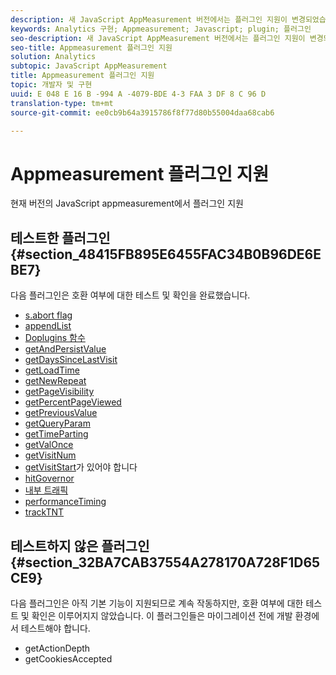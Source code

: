 ```yaml
---
description: 새 JavaScript AppMeasurement 버전에서는 플러그인 지원이 변경되었습니다.
keywords: Analytics 구현; Appmeasurement; Javascript; plugin; 플러그인
seo-description: 새 JavaScript AppMeasurement 버전에서는 플러그인 지원이 변경되었습니다.
seo-title: Appmeasurement 플러그인 지원
solution: Analytics
subtopic: JavaScript AppMeasurement
title: Appmeasurement 플러그인 지원
topic: 개발자 및 구현
uuid: E 048 E 16 B -994 A -4079-BDE 4-3 FAA 3 DF 8 C 96 D
translation-type: tm+mt
source-git-commit: ee0cb9b64a3915786f8f77d80b55004daa68cab6

---
```



# Appmeasurement 플러그인 지원

현재 버전의 JavaScript appmeasurement에서 플러그인 지원

## 테스트한 플러그인 {#section_48415FB895E6455FAC34B0B96DE6EBE7}

다음 플러그인은 호환 여부에 대한 테스트 및 확인을 완료했습니다.

* [s.abort flag](/help/implement/js-implementation/plugins/abort.md)
* [appendList](/help/implement/js-implementation/plugins/appendlist.md)
* [Doplugins 함수](/help/implement/js-implementation/plugins/function-doplugins.md)
* [getAndPersistValue](/help/implement/js-implementation/plugins/getandpersistvalue.md)
* [getDaysSinceLastVisit](../../../implement/js-implementation/plugins/getdayssincelastvisit.md#concept_E3D0FEC81E1F4987B39CC467F19FFCFF)
* [getLoadTime](/help/implement/js-implementation/plugins/getloadtime.md)
* [getNewRepeat](../../../implement/js-implementation/plugins/getnewrepeat.md#concept_E3D0FEC81E1F4987B39CC467F19FFCFF)
* [getPageVisibility](/help/implement/js-implementation/plugins/pagevisibility.md)
* [getPercentPageViewed](/help/implement/js-implementation/plugins/getpercentpageviewed.md)
* [getPreviousValue](/help/implement/js-implementation/plugins/getpreviousvalue.md)
* [getQueryParam](/help/implement/js-implementation/plugins/getqueryparam.md)
* [getTimeParting](../../../implement/js-implementation/plugins/gettimeparting.md#concept_3746EA1D1EF746049AE84105B911F44A)
* [getValOnce](/help/implement/js-implementation/plugins/getvalonce.md)
* [getVisitNum](/help/implement/js-implementation/plugins/getvisitnum.md)
* [getVisitStart](/help/implement/js-implementation/plugins/getvisitstart.md)가 있어야 합니다
* [hitGovernor](/help/implement/js-implementation/plugins/hitgovernor.md)
* [내부 트래픽](/help/implement/js-implementation/plugins/internal-traffic.md)
* [performanceTiming](/help/implement/js-implementation/plugins/performancetiming.md)
* [trackTNT](/help/implement/js-implementation/plugins/tracktnt.md)

## 테스트하지 않은 플러그인 {#section_32BA7CAB37554A278170A728F1D65CE9}

다음 플러그인은 아직 기본 기능이 지원되므로 계속 작동하지만, 호환 여부에 대한 테스트 및 확인은 이루어지지 않았습니다. 이 플러그인들은 마이그레이션 전에 개발 환경에서 테스트해야 합니다.

* getActionDepth
* getCookiesAccepted
